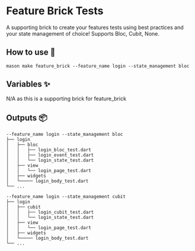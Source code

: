 # Feature Brick Tests

A supporting brick to create your features tests using best practices and your state management of choice! Supports Bloc, Cubit, None.

## How to use 🚀

```
mason make feature_brick --feature_name login --state_management bloc
```

## Variables ✨

N/A as this is a supporting brick for feature_brick

## Outputs 📦

```
--feature_name login --state_management bloc
├── login
│   ├── bloc
│   │   ├── login_bloc_test.dart
│   │   ├── login_event_test.dart
│   │   └── login_state_test.dart
│   ├── view
│   │   └── login_page_test.dart
│   ├── widgets
│   └───── login_body_test.dart
└── ...
```

```
--feature_name login --state_management cubit
├── login
│   ├── cubit
│   │   ├── login_cubit_test.dart
│   │   └── login_state_test.dart
│   ├── view
│   │   └── login_page_test.dart
│   ├── widgets
│   └───── login_body_test.dart
└── ...
```
